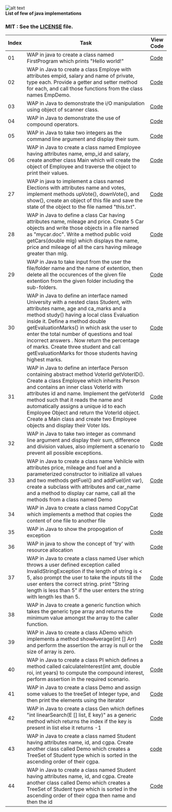 
![alt text](http://gif.informatiquegifs.com/gifs/java/1.gif)   
**List of few of java implementations**  

                 

 ### MIT : See the [LICENSE](https://github.com/yogeshCt3/Java/blob/master/LICENSE) file.
Index|Task|View Code|
-----|----|---------|
01|WAP in java to create a class named FirstProgram which prints "Hello world!"|[Code](https://github.com/yogeshCt3/Java/blob/master/01%20-%20FirstProgram.java)
02|WAP in Java to create a class Employe with attributes empid, salary and name of private, type each. Provide a getter and setter method for each, and call those functions from the class names EmpDemo.|[Code](https://github.com/yogeshCt3/Java/blob/master/02%20-%20Employe.java)
03|WAP in Java to demonstrate the i/O manipulation using object of scanner class.|[Code](https://github.com/yogeshCt3/Java/blob/master/03%20-%20get%20input%20from%20user.java)
04|WAP in Java to demonstrate the use of compound operators.|[Code](https://github.com/yogeshCt3/Java/blob/master/04%20-%20compound%20operator.java)
05|WAP in Java to take two integers as the command line argument and display their sum.|[Code](https://github.com/yogeshCt3/Java/blob/master/05%20-%20Command%20line%20argument.java)
06|WAP in Java to create a class named Employee having attributes name, emp_id and salary, create another class Main which will create the object of Employee and traverse the object to print their values.|[Code](https://github.com/yogeshCt3/Java/blob/master/06%20-%20array%20of%20objects.java)
27|WAP in java to implement a class named Elections with attributes name and votes, implement methods upVote(), downVote(), and show(), create an object of this file and save the state of the object to the file named "this.txt".|[Code](https://github.com/yogeshCt3/Java/blob/master/26%20-%20Serializable.java)
28|WAP in Java to define a class Car having attributes name, mileage and price. Create 5 Car objects and write those objects in a file named as "mycar.doc". Write a method public void getCars(double mlg) which displays the name, price and mileage of all the cars having mileage greater than mlg.|[Code](https://github.com/yogeshCt3/Java/blob/master/28%20-%20prog.java)
29|WAP in Java to take input from the user the file/folder name and the name of extention, then delete all the occurences of the given file extention from the given folder including the sub-folders.|[Code](https://github.com/yogeshCt3/Java/blob/master/29%20-%20Delete%20all%20file%20extentions.java) 
30|WAP in Java to define an interface named University with a nested class Student, with attributes name, age and ca_marks and a method study() having a local class Evaluation inside it. Define a method double getEvaluationMarks() in which ask the user to enter the total number of questions and toal incorrect answers . Now return the percentage of marks. Create three student and call getEvaluationMarks for those students having highest marks.|[Code](https://github.com/yogeshCt3/Java/blob/master/30%20-%20University.java)     
31|WAP in Java to define an interface Person containing abstract method VoterId getVoterID(). Create a class Employee which inherits Person and contains an inner class VoterId with attributes id and name. Implement the getVoterId method such that it reads the name and automatically assigns a unique id to each Employee Object and return the VoterId object. Create a Main class and create  two Employee objects and display their Voter Ids.|[Code](https://github.com/yogeshCt3/Java/blob/master/31%20-%20VoterID.java)
32|WAP in Java to take two integer as command line argument and display their sum, difference and division values, also implement a scenario to prevent all possible exceptions.|[Code](https://github.com/yogeshCt3/Java/blob/master/32%20-%20Exception%201.java)
33|WAP in Java to create a class name Vehilcle with attributes price, mileage and fuel and a parameterized constructor to initialize all values and two methods getFuel() and addFuel(int var), create a subclass with attributes and car_name and a method to display car name, call all the methods from a class named Demo|[Code](https://github.com/yogeshCt3/Java/blob/master/33%20-%20Vehicle.java)
34|WAP in Java to create a class named CopyCat which implements a method that copies the content of one file to another file|[Code](https://github.com/yogeshCt3/Java/blob/master/34%20-%20CopyCat.java)
35|WAP in Java to show the propogation of exception|[Code](https://github.com/yogeshCt3/Java/blob/master/35%20-%20ExceptionPropogation.java)
36|WAP in java to show the concept of 'try' with resource allocation|[Code](https://github.com/yogeshCt3/Java/blob/master/36%20-%20tryWithResource.java)
37|WAP in Java to create a class named User which throws a user defined exception called InvalidStringException if the length of string is < 5, also prompt the user to take the inputs till the user enters the correct string. print "String length is less than 5" if the user enters the string with length les than 5.|[Code](https://github.com/yogeshCt3/Java/blob/master/37%20-%20InvalidStringException.java)
38|WAP in Java to create a generic function which takes the generic type array and returns the minimum value amongst the array to the caller function.|[Code](https://github.com/yogeshCt3/Java/blob/master/38%20-%20genericMin.java)
39|WAP in Java to create a class ADemo which implements a method showAverage(int [] Arr) and perform the assertion the array is null or the size of array is zero.|[Code](https://github.com/yogeshCt3/Java/blob/master/39%20-%20assert2.java)
40|WAP in Java to create a class PI which defines a method called calculateInterest(int amt, double roi, int years) to compute the compound interest, perform assertion in the required scenario.|[Code](https://github.com/yogeshCt3/Java/blob/master/40%20-%20assert.java)
41|WAP in Java to create a class Demo and assign some values to the treeSet of Integer type, and then print the elements using the iterator|[Code](https://github.com/yogeshCt3/Java/blob/master/41%20-%20TreeSet.java)
42|WAP in Java to create a class Gen which defines "int linearSearch(E [] list, E key)" as a generic method which returns the index if the key is present in list else it returns -1|[Code](https://github.com/yogeshCt3/Java/blob/master/42%20-%20LinearSearch.java)
43|WAP in Java to create a class named Student having attributes name, id, and cgpa. Create  another class called Demo which creates a TreeSet of Student type which is sorted in the ascending order of their cgpa.|[code](https://github.com/yogeshCt3/Java/blob/master/43%20-%20Student(Overrires%20compreTo).java)
44|WAP in Java to create a class named Student having attributes name, id, and cgpa. Create  another class called Demo which creates a TreeSet of Student type which is sorted in the ascending order of their cgpa then name and then the id|[Code](https://github.com/yogeshCt3/Java/blob/master/44%20-%20Student(Comparable).java)
